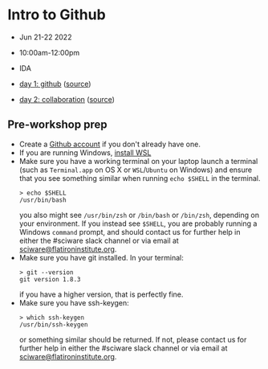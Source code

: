 # Intro to Github
- Jun 21-22 2022
- 10:00am-12:00pm
- IDA

- [day 1: github](https://sciware.flatironinstitute.org/21_IntroGithub/slides1.html) ([source](day1.md))
- [day 2: collaboration](https://sciware.flatironinstitute.org/21_IntroGithub/slides2.html) ([source](day2.md))

## Pre-workshop prep

- Create a [Github account](https://github.com/join) if you don't already have one.
- If you are running Windows, [install WSL](https://docs.microsoft.com/en-us/windows/wsl/install)
- Make sure you have a working terminal on your laptop
  launch a terminal (such as `Terminal.app` on OS X or `WSL`/`Ubuntu` on Windows)
  and ensure that you see something similar when running `echo $SHELL` in the terminal.
  ```
  > echo $SHELL
  /usr/bin/bash
  ```
   you also might see `/usr/bin/zsh` or `/bin/bash` or `/bin/zsh`, depending on your environment. If you instead see
   `$SHELL`, you are probably running a Windows `command` prompt, and should contact us for further help in either the
   #sciware slack channel or via email at sciware@flatironinstitute.org.
- Make sure you have git installed. In your terminal:
  ```
  > git --version
  git version 1.8.3
  ```
  if you have a higher version, that is perfectly fine.
- Make sure you have ssh-keygen:
  ```
  > which ssh-keygen
  /usr/bin/ssh-keygen
  ```
  or something similar should be returned. If not, please contact us for further help in either the
  #sciware slack channel or via email at sciware@flatironinstitute.org.
